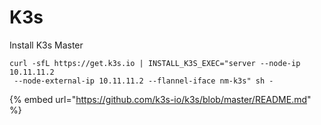 # K3s

Install K3s Master

```
curl -sfL https://get.k3s.io | INSTALL_K3S_EXEC="server --node-ip 10.11.11.2
 --node-external-ip 10.11.11.2 --flannel-iface nm-k3s" sh -
```



{% embed url="https://github.com/k3s-io/k3s/blob/master/README.md" %}
